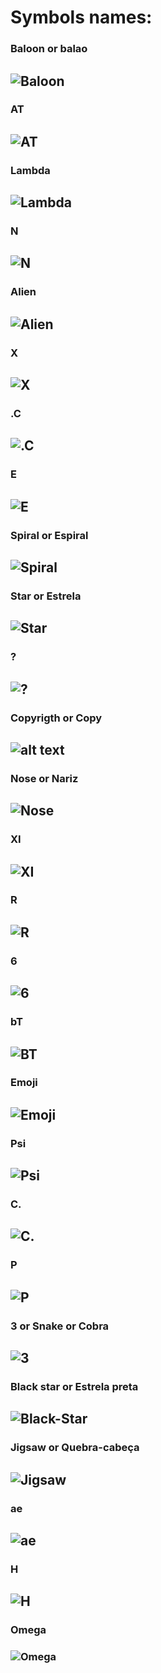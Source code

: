 # Symbols names:

### Baloon or balao

## ![Baloon](../img/image-1.png)

### AT

## ![AT](../img/image-2.png)

### Lambda

## ![Lambda](../img/image-3.png)

### N

## ![N](../img/image-4.png)

### Alien

## ![Alien](../img/image-5.png)

### X

## ![X](../img/image-6.png)

### .C

## ![.C](../img/image-8.png)

### E

## ![E](../img/image-9.png)

### Spiral or Espiral

## ![Spiral](../img/image-10.png)

### Star or Estrela

## ![Star](../img/image-11.png)

### ?

## ![?](../img/image-12.png)

### Copyrigth or Copy

## ![alt text](../img/image-17.png)

### Nose or Nariz

## ![Nose](../img/image-13.png)

### XI

## ![XI](../img/image-14.png)

### R

## ![R](../img/image-15.png)

### 6

## ![6](../img/image-16.png)

### bT

## ![BT](../img/image-18.png)

### Emoji

## ![Emoji](../img/image-19.png)

### Psi

## ![Psi](../img/image-20.png)

### C.

## ![C.](../img/image-21.png)

### P

## ![P](../img/image-22.png)

### 3 or Snake or Cobra

## ![3](../img/image-23.png)

### Black star or Estrela preta

## ![Black-Star](../img/image-24.png)

### Jigsaw or Quebra-cabeça

## ![Jigsaw](../img/image-25.png)

### ae

## ![ae](../img/image-26.png)

### H

## ![H](../img/image-27.png)

### Omega

### ![Omega](../img/image-28.png)
